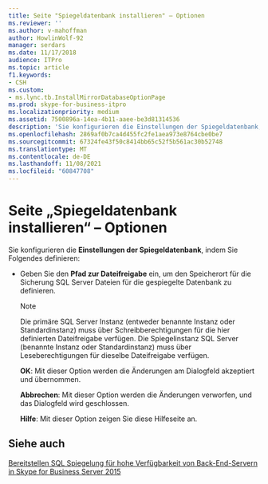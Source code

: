 ```yaml
---
title: Seite "Spiegeldatenbank installieren" – Optionen
ms.reviewer: ''
ms.author: v-mahoffman
author: HowlinWolf-92
manager: serdars
ms.date: 11/17/2018
audience: ITPro
ms.topic: article
f1.keywords:
- CSH
ms.custom:
- ms.lync.tb.InstallMirrorDatabaseOptionPage
ms.prod: skype-for-business-itpro
ms.localizationpriority: medium
ms.assetid: 7500896a-14ea-4b11-aaee-be3d81314536
description: 'Sie konfigurieren die Einstellungen der Spiegeldatenbank, indem Sie Folgendes definieren:'
ms.openlocfilehash: 2869af0b7ca4d455fc2fe1aea973e8764cbe0be7
ms.sourcegitcommit: 67324fe43f50c8414bb65c52f5b561ac30b52748
ms.translationtype: MT
ms.contentlocale: de-DE
ms.lasthandoff: 11/08/2021
ms.locfileid: "60847708"
---
```

# <a name="install-mirror-database-option-page"></a>Seite „Spiegeldatenbank installieren“ – Optionen
 
Sie konfigurieren die **Einstellungen der Spiegeldatenbank**, indem Sie Folgendes definieren:
  
- Geben Sie den **Pfad zur Dateifreigabe** ein, um den Speicherort für die Sicherung SQL Server Dateien für die gespiegelte Datenbank zu definieren.
    
    > [!NOTE]
    > Die primäre SQL Server Instanz (entweder benannte Instanz oder Standardinstanz) muss über Schreibberechtigungen für die hier definierten Dateifreigabe verfügen. Die Spiegelinstanz SQL Server (benannte Instanz oder Standardinstanz) muss über Leseberechtigungen für dieselbe Dateifreigabe verfügen. 
  
  **OK**: Mit dieser Option werden die Änderungen am Dialogfeld akzeptiert und übernommen.
  
  **Abbrechen**: Mit dieser Option werden die Änderungen verworfen, und das Dialogfeld wird geschlossen.
  
  **Hilfe**: Mit dieser Option zeigen Sie diese Hilfeseite an.
  
## <a name="see-also"></a>Siehe auch

[Bereitstellen SQL Spiegelung für hohe Verfügbarkeit von Back-End-Servern in Skype for Business Server 2015](../../deploy/deploy-high-availability-and-disaster-recovery/sql-mirroring-for-high-availability.md)
